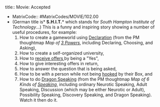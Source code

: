 title:: Movie: Accepted

- MatrixCode:: #MatrixCodes/MOVIE/102.00
- (German title is* **S.H.I.T.*** which stands for *South Hampton Institute of Technology*...)
  This is a funny and inspiring story showing a number of useful procedures, for example:
  1. How to create a gameworld using [Declaration](http://declaring.mystrikingly.com) (from the PM thoughtmap *Map of [3 Powers](http://3powers.mystrikingly.com)*, including Declaring, Choosing, and Asking),
  2. How to create a self-organized university,
  3. How to [receive offers ](http://negotiateintimacy.mystrikingly.com)by being a "Yes",
  4. How to give interesting offers in return,
  5. How to answer the question that is being asked,
  6. How to be with a person while not being [hooked](http://becomeunhookable.mystrikingly.com/) by their Box, and
  7. How to do [Dragon Speaking](http://dragonspeaking.mystrikingly.com/) (from the PM thoughtmap *Map of 6 Kinds of [Speaking](http://speakings.mystrikingly.com/)*,
   including ordinary Neurotic Speaking, Adult Speaking, Discussion (which
   may be either Neurotic or Adult), Possibility Speaking, Discovery 
  Speaking, and Dragon Speaking).
  Watch it then do it.